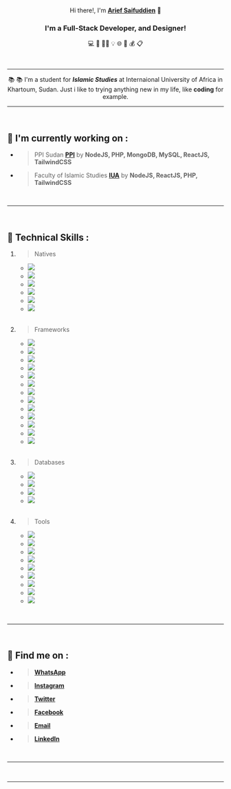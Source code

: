 <br>

<p align="center">Hi there!, I'm <a href="https://instagram.com/ariefsaifuddien" target="_blank" rel="noreferrer"><strong>Arief Saifuddien</strong></a> 👋</p>

<h3 align="center"><strong>I'm a Full-Stack Developer, and Designer!</strong></h3> 

<p align="center"> 💻 🎨 🤏🏽 💡 🌐 💾 💰 📋 </p>

<br>
<hr>

<p align="center">📚 📚 I'm a student for <strong><i>Islamic Studies</i></strong> at Internaional University of Africa in Khartoum, Sudan. Just i like to trying anything new in my life, like <strong>coding</strong> for example.</p> 

___

<br>

## 🔭 I'm currently working on :

- > PPI Sudan __[PPI](https://ppisudan.com)__ by __NodeJS, PHP, MongoDB, MySQL, ReactJS, TailwindCSS__
- > Faculty of Islamic Studies __[IUA](https://github.com/ariefsaifuddien/islamic_studies_web)__ by __NodeJS, ReactJS, PHP, TailwindCSS__

<br>

---

<br>

## 💼 Technical Skills :

1. > Natives

    - ![](https://img.shields.io/badge/Markup-HTML-informational?style=flat&logo=HTML5&color=E34F26)
    - ![](https://img.shields.io/badge/Style-CSS-informational?style=flat&logo=CSS3&color=1572B6)
    - ![](https://img.shields.io/badge/Language-Javascript-informational?style=flat&logo=JavaScript&color=F7DF1E)
    - ![](https://img.shields.io/badge/Language-PHP-informational?style=flat&logo=php&color=334477)
    - ![](https://img.shields.io/badge/Language-Python-informational?style=flat&logo=Python&color=003B57)
    - ![](https://img.shields.io/badge/Language-Golang-informational?style=flat&logo=Go&color=FFFFFF)

    <br>

1. > Frameworks

    - ![](https://img.shields.io/badge/Style-Bootstrap-informational?style=flat&logo=bootstrap&color=553399)
    - ![](https://img.shields.io/badge/Style-Tailwind-informational?style=flat&logo=tailwind-css&color=117799)
    - ![](https://img.shields.io/badge/Style-SASS-informational?style=flat&logo=SASS&color=pink)
    - ![](https://img.shields.io/badge/Language-Laravel-informational?style=flat&logo=Laravel&color=darkred)
    - ![](https://img.shields.io/badge/Language-jQuery-informational?style=flat&logo=jquery&color=ffffff)
    - ![](https://img.shields.io/badge/Language-React-informational?style=flat&logo=react&color=61DAFB)
    - ![](https://img.shields.io/badge/Language-Vue-informational?style=flat&logo=vuedotjs&color=11ss11)
    - ![](https://img.shields.io/badge/Language-Svelte-informational?style=flat&logo=svelte&color=red)
    - ![](https://img.shields.io/badge/Server-Node-informational?style=flat&logo=node.js&color=007700)
    - ![](https://img.shields.io/badge/Server-Express-informational?style=flat&logo=express&color=aaaaaa)
    - ![](https://img.shields.io/badge/Server-Flask-informational?style=flat&logo=flask&color=white)
    - ![](https://img.shields.io/badge/Server-Fiber-informational?style=flat&logo=go&color=lightblue)
    - ![](https://img.shields.io/badge/Mobile-Expo-informational?style=flat&logo=expo&color=222222)

    <br>

1. > Databases

    - ![](https://img.shields.io/badge/Database-MongoDB-informational?style=flat&logo=mongodb&color=007700)
    - ![](https://img.shields.io/badge/Database-MariaDB-informational?style=flat&logo=mariadb&color=eeeeee)
    - ![](https://img.shields.io/badge/Database-MySQL-informational?style=flat&logo=mysql&color=lightblue)
    - ![](https://img.shields.io/badge/Database-SQLite-informational?style=flat&logo=sqlite&color=darkgrey)

    <br>

1. > Tools 

    - ![](https://img.shields.io/badge/Packages-NPM-informational?style=flat&logo=npm&color=red)
    - ![](https://img.shields.io/badge/Packages-Yarn-informational?style=flat&logo=yarn&color=blue)
    - ![](https://img.shields.io/badge/Auth-JWT-informational?style=flat&logo=JSON%20web%20tokens&color=white)
    - ![](https://img.shields.io/badge/Tools-Figma-informational?style=flat&logo=figma&color=333fff)
    - ![](https://img.shields.io/badge/Tools-Affinity-informational?style=flat&logo=affinity-designer&color=blue)
    - ![](https://img.shields.io/badge/Control-Git-informational?style=flat&logo=git&color=red)
    - ![](https://img.shields.io/badge/Control-Github-informational?style=flat&logo=github&color=white)
    - ![](https://img.shields.io/badge/Editor-VSCode-informational?style=flat&logo=visual-studio-code&color=lightblue)
    - ![](https://img.shields.io/badge/Tools-Fedora-informational?style=flat&logo=fedora&color=darkblue)

<br>

---

<br>

## 🤝 Find me on :

* > __[WhatsApp](http://wa.me/+249121208279)__

* > __[Instagram](https://instagram.com/ariefsaifudien)__

* > __[Twitter](https://twitter.com/ariefsaifudien)__

* > __[Facebook](https://facebook.com/ariefsaifudien01)__

* > __[Email](mailto:ariefsaifuddien01@gmail.com)__

* > __[LinkedIn](https://linkedin.com/in/ariefsaifuddien)__

<br>

---

<br>

***
